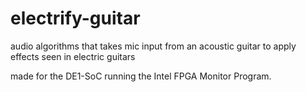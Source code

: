 # electrify-guitar
audio algorithms that takes mic input from an acoustic guitar to apply effects seen in electric guitars

made for the DE1-SoC running the Intel FPGA Monitor Program.
